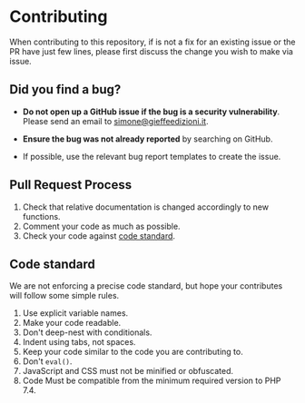 # Contributing

When contributing to this repository, if is not a fix for an existing issue or the PR have just few lines, please first discuss the change you wish to make via issue. 

## **Did you find a bug?**

* **Do not open up a GitHub issue if the bug is a security vulnerability**. Please send an email to simone@gieffeedizioni.it.

* **Ensure the bug was not already reported** by searching on GitHub.

* If possible, use the relevant bug report templates to create the issue.

## Pull Request Process

1. Check that relative documentation is changed accordingly to new functions.
1. Comment your code as much as possible.
1. Check your code against [code standard](#cs).

## <a name="cs"></a>Code standard

We are not enforcing a precise code standard, but hope your contributes will follow some simple rules.

1. Use explicit variable names.
1. Make your code readable.
1. Don't deep-nest with conditionals. 
1. Indent using tabs, not spaces.
1. Keep your code similar to the code you are contributing to.
1. Don't `eval()`.
1. JavaScript and CSS must not be minified or obfuscated.
1. Code Must be compatible from the minimum required version to PHP 7.4.
